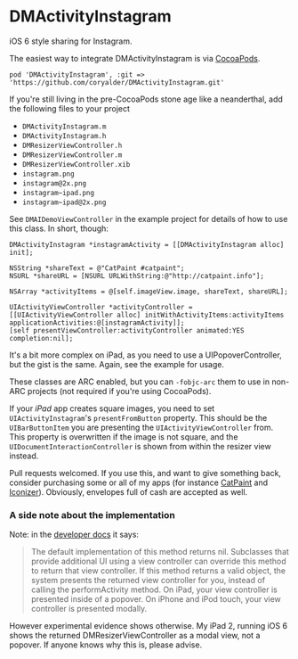 # DMActivityInstagram

iOS 6 style sharing for Instagram.

The easiest way to integrate DMActivityInstagram is via [CocoaPods](http://cocoapods.org).

    pod 'DMActivityInstagram', :git => 'https://github.com/coryalder/DMActivityInstagram.git'

If you're still living in the pre-CocoaPods stone age like a neanderthal, add the following files to your project

- `DMActivityInstagram.m`
- `DMActivityInstagram.h`
- `DMResizerViewController.h`
- `DMResizerViewController.m`
- `DMResizerViewController.xib`
- `instagram.png`
- `instagram@2x.png`
- `instagram~ipad.png`
- `instagram~ipad@2x.png`

See `DMAIDemoViewController` in the example project for details of how to use this class. In short, though:

    DMActivityInstagram *instagramActivity = [[DMActivityInstagram alloc] init];

    NSString *shareText = @"CatPaint #catpaint";
    NSURL *shareURL = [NSURL URLWithString:@"http://catpaint.info"];
    
    NSArray *activityItems = @[self.imageView.image, shareText, shareURL];

    UIActivityViewController *activityController = [[UIActivityViewController alloc] initWithActivityItems:activityItems applicationActivities:@[instagramActivity]];
    [self presentViewController:activityController animated:YES completion:nil];

It's a bit more complex on iPad, as you need to use a UIPopoverController, but the gist is the same. Again, see the example for usage.

These classes are ARC enabled, but you can `-fobjc-arc` them to use in non-ARC projects (not required if you're using CocoaPods).

If your *iPad* app creates square images, you need to set `UIActivityInstagram`'s `presentFromButton` property. This should be the `UIBarButtonItem` you are presenting the `UIActivityViewController` from. This property is overwritten if the image is not square, and the `UIDocumentInteractionController` is shown from within the resizer view instead.

Pull requests welcomed. If you use this, and want to give something back, consider purchasing some or all of my apps (for instance [CatPaint](http://catpaint.info) and [Iconizer](http://itunes.apple.com/us/app/iconizer/id412346451?mt=12)). Obviously, envelopes full of cash are accepted as well.

### A side note about the implementation

Note: in the [developer docs](https://developer.apple.com/library/ios/#documentation/UIKit/Reference/UIActivity_Class/Reference/Reference.html#//apple_ref/doc/uid/TP40011974) it says:
> The default implementation of this method returns nil. Subclasses that provide additional UI using a view controller can override this method to return that view controller. If this method returns a valid object, the system presents the returned view controller for you, instead of calling the performActivity method. On iPad, your view controller is presented inside of a popover. On iPhone and iPod touch, your view controller is presented modally.

However experimental evidence shows otherwise. My iPad 2, running iOS 6 shows the returned DMResizerViewController as a modal view, not a popover. If anyone knows why this is, please advise.

